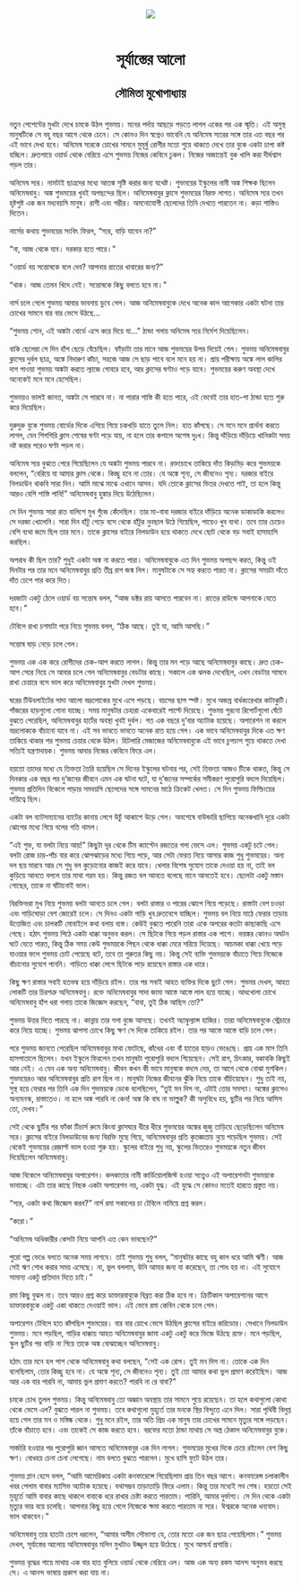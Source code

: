 <div align=center> <img src="../../metadata/images/rabibasariya/সূর্যাস্তের-আলো-সৌমিতা-মুখোপাধ্যায়.jpg" align="center"></div><br><h1 align=center>সূর্যাস্তের আলো</h1>
<h2 align=center>সৌমিতা মুখোপাধ্যায়</h2><br>নতুন পেশেন্টের মুখটা দেখে চমকে উঠল শুভময়। মনের পর্দায় আছড়ে পড়তে লাগল একের পর এক স্মৃতি। এই অসুস্থ মানুষটিকে সে বহু বছর আগে থেকে চেনে। সে কোনও দিন স্বপ্নেও ভাবেনি যে অনিমেষ স্যরের সঙ্গে তার এত বছর পর এই ভাবে দেখা হবে। অনিমেষ স্যরকে চোখের সামনে মুমূর্ষু রোগীর মতো শুয়ে থাকতে দেখে তার বুকে একটা চাপা কষ্ট হচ্ছিল। দ্রুতপায়ে ওয়ার্ড থেকে বেরিয়ে এসে শুভময় নিজের কেবিনে ঢুকল। নিজের অজান্তেই বুক খালি করা দীর্ঘশ্বাস পড়ল তার।

অনিমেষ স্যর। নামটাই ছাত্রদের মধ্যে আতঙ্ক সৃষ্টি করার জন্য যথেষ্ট। শুভময়ের ইস্কুলের নামী অঙ্ক শিক্ষক ছিলেন অনিমেষবাবু। অঙ্ক শুভময়ের খুবই অপছন্দের ছিল। অনিমেষবাবুর ক্লাসে শুভময়ের বিরক্ত লাগত। অনিমেষ স্যর তখন হৃষ্টপুষ্ট এক জন মধ্যবয়সি মানুষ। রাগী এবং গম্ভীর। অমনোযোগী ছেলেদের তিনি দেখতে পারতেন না। কড়া শাস্তিও দিতেন।

নার্সের কথায় শুভময়ের সংবিৎ ফিরল, “স্যর, বাড়ি যাবেন না?”

“না, আজ থেকে যাব। দরকার হতে পারে।”

“ওয়ার্ড বয় সন্তোষকে বলে দেব? আপনার রাতের খাবারের জন্য?”

“থাক। আজ তেমন খিদে নেই। সন্তোষকে কিছু বলতে হবে না।”

নার্স চলে গেলে শুভময় আবার ভাবনায় ডুবে গেল। আজ অনিমেষবাবুকে দেখে অনেক কাল আগেকার একটা ঘটনা তার চোখের সামনে বার বার ভেসে উঠছে...

 

“শুভময় শোন, এই অঙ্কটা বোর্ডে এসে করে দিয়ে যা...” ঠান্ডা গলায় অনিমেষ স্যর নির্দেশ দিয়েছিলেন।

বাকি ছেলেরা সে দিন হাঁপ ছেড়ে বেঁচেছিল। ফাঁড়াটা তার মানে আজ শুভময়ের উপর দিয়েই গেল। শুভময় অনিমেষবাবুর ক্লাসের দুর্বল ছাত্র, অঙ্কে নিদারুণ কাঁচা, সহজে আজ সে ছাড় পাবে বলে মনে হয় না।  প্রায় পরীক্ষায় অঙ্কে লাল কালির দাগ পাওয়া শুভময় অঙ্কটা করতে ল্যাজে গোবরে হবে, আর ক্লাসের ঘণ্টাও পড়ে যাবে। শুভময়ের করুণ অবস্থা দেখে অনেকেই মনে মনে হেসেছিল।

শুভময়ও ভালই জানত, অঙ্কটা সে পারবে না। না পারার শাস্তি কী হতে পারে, এই ভেবেই তার হাত-পা ঠান্ডা হতে শুরু করে দিয়েছিল।

দুরুদুরু বুকে শুভময় বোর্ডের দিকে এগিয়ে গিয়ে চকখড়ি হাতে তুলে নিল। হাত কাঁপছে। সে মনে মনে প্রার্থনা করতে লাগল, যেন শিগগিরি ক্লাস শেষের ঘণ্টা পড়ে যায়, না হলে তার কপালে অশেষ দুঃখ। কিন্তু দাঁড়িয়ে দাঁড়িয়ে খানিকটা সময় নষ্ট করার পরেও ঘণ্টা পড়ল না।

অনিমেষ স্যর বুঝতে পেরে গিয়েছিলেন যে অঙ্কটা শুভময় পারবে না। রক্তচোখে তাকিয়ে দাঁত কিড়মিড় করে শুভময়কে বললেন, “বেরিয়ে যা আমার ক্লাস থেকে। কিচ্ছু হবে না তোর। যে অঙ্কে শূন্য, সে জীবনেও শূন্য। দরজার বাইরে নিলডাউন থাকবি সারা দিন। আমি মাঝে মাঝে এখানে আসব। যদি তোকে ক্লাসের ভিতর দেখতে পাই, তা হলে কিন্তু আরও বেশি শাস্তি পাবি!” অনিমেষবাবু হুঙ্কার দিয়ে উঠেছিলেন।

সে দিন শুভময় সারা রাত বালিশে মুখ গুঁজে কেঁদেছিল। তার মা-বাবা দরজার বাইরে দাঁড়িয়ে অনেক ডাকাডাকি করলেও সে দরজা খোলেনি। সারা দিন হাঁটু গেড়ে বসে থেকে হাঁটুর নুনছাল উঠে গিয়েছিল, পায়েও খুব ব্যথা। তবে তার চেয়েও বেশি ব্যথা জমে ছিল তার মনে। তাকে ক্লাসের বাইরে নিলডাউন হয়ে থাকতে দেখে ছোট থেকে বড় সবাই হাসাহাসি করছিল।

অপরাধ কী ছিল তার? শুধুই একটা অঙ্ক না করতে পারা। অনিমেষবাবুকে এত দিন শুভময় অপছন্দ করত, কিন্তু ওই দিনটার পর তার মনে অনিমেষবাবুর প্রতি তীব্র রাগ জন্ম নিল। মানুষটাকে সে সহ্য করতে পারত না। ক্লাসের সময়টা দাঁতে দাঁত চেপে পার করে দিত। 

 

দরজাটা একটু ঠেলে ওয়ার্ড বয় সন্তোষ বলল, “আজ ডক্টর রায় আসতে পারবেন না। রাতের রাউন্ডে আপনাকে যেতে হবে।”

টেবিলে রাখা চশমাটা পরে নিয়ে শুভময় বলল, “ঠিক আছে। তুই যা, আমি আসছি।”

সন্তোষ ঘাড় নেড়ে চলে গেল।

শুভময় এক এক করে রোগীদের চেক-আপ করতে লাগল। কিন্তু তার মন পড়ে আছে অনিমেষবাবুর কাছে। দ্রুত চেক-আপ সেরে নিয়ে সে আবার চলে গেল অনিমেষবাবুর বেডটার কাছে। সকালে এক ঝলক দেখেছিল, এখন বেডটার সামনে রাখা চেয়ারে বসে ভাল করে অনিমেষবাবুর মুখটা দেখল শুভময়।

ঘরের টিউবলাইটের সাদা আলো ভদ্রলোকের মুখে এসে পড়ছে। বয়সের ছাপ স্পষ্ট। মুখে অজস্র বার্ধক্যরেখার কাটাকুটি। পাঁজরের হাড়গুলো গোনা যাচ্ছে। সময় মানুষটার চেহারা একেবারেই পাল্টে দিয়েছে। শুভময় পুরনো রিপোর্টগুলো ঘেঁটে বুঝতে পেরেছিল, অনিমেষবাবুর হার্টের অবস্থা খুবই দুর্বল। গত এক বছরে দু’বার অ্যাটাক হয়েছে। অপারেশন না করলে ভদ্রলোককে বাঁচানো যাবে না। এই সব ভাবতে ভাবতে অনেক রাত হয়ে গেল। এক ভাবে অনিমেষবাবুর দিকে এত ক্ষণ তাকিয়ে থাকার পর শুভময় চেয়ার থেকে উঠল। হিটলারি মেজাজের অনিমেষবাবুকে এই ভাবে চুপচাপ শুয়ে থাকতে দেখা সত্যিই যন্ত্রণাদায়ক। শুভময় আবার নিজের কেবিনে ফিরে এল।

হয়তো তাদের মধ্যে যে তিক্ততা তৈরি হয়েছিল সে দিনের ইস্কুলের ঘটনার পর, সেই তিক্ততা আজও টিকে থাকত, কিন্তু সে দিনকার এক বছর পর দু’জনের জীবনে এমন এক ঘটনা ঘটে, যা দু’জনের সম্পর্কের সমীকরণ পুরোপুরি বদলে দিয়েছিল। শুভময় প্রতিদিন বিকেলে পাড়ার সমবয়সি ছেলেদের সঙ্গে সামনের মাঠে ক্রিকেট খেলত। সে দিন শুভময় ফিল্ডিংয়ের দায়িত্বে ছিল।

একটা বল ব্যাটসম্যানের ব্যাটের কানায় লেগে উচুঁ আকাশে উড়ে গেল। অবশেষে বাউন্ডারি ছাপিয়ে অনেকখানি দূরে একটা ঝোপের মধ্যে গিয়ে বলের গতি থামল।

“এই শুভ, যা বলটা নিয়ে আয়!” কিছুটা দূর থেকে টিম ক্যাপ্টেন রজতের গলা ভেসে এল। শুভময় একটু চটে গেল। বলটা রোজ চার-পাঁচ বার করে ঝোপঝাড়ের মধ্যে গিয়ে পড়ে, আর সেটা ফেরত নিয়ে আসার কাজ শুধু শুভময়ের। অন্য দল ছয় মারবে আর সে শুধু বল কুড়োনোর কাজই করে যাবে। খেলার বিশেষ সুযোগ তাকে দেওয়া হয় না, তাই বল কুড়িয়ে আনতে বললে তার মাথা গরম হয়। কিন্তু রজত বল আনতে বলেছে মানে আনতেই হবে। ছেলেটা একটু মস্তান গোছের, তাকে না ঘাঁটানোই ভাল।

বিরক্তিভরা মুখ নিয়ে শুভময় বলটা আনতে চলে গেল। বলটা রাস্তার ও পারের ঝোপে গিয়ে পড়েছে। রাস্তাটা বেশ চওড়া এবং গাড়িঘোড়া বেশ জোরেই চলে। সে দিনও একটা গাড়ি খুব দ্রুতবেগে যাচ্ছিল। শুভময় বল নিয়ে মাঠে ফেরার তাড়ায় উত্তেজিত এবং চালকটি মোবাইলে কথা বলায় ব্যস্ত। কেউই বুঝতে পারেনি তারা একে অপরের কতটা কাছাকাছি এসে গেছে। হঠাৎ শুভময় পিঠে একটা ধাক্কা অনুভব করল। সে ছিটকে গিয়ে পড়ল রাস্তার এক পাশে। ভয়ঙ্কর কোনও অঘটন ঘটে যেতে পারত, কিন্তু ঠিক সময় কেউ শুভময়কে পিছন থেকে ধাক্কা মেরে সরিয়ে দিয়েছে। আচমকা ধাক্কা খেয়ে পড়ে যাওয়ার ফলে শুভময় চোট পেয়েছে বটে, তবে তা গুরুতর কিছু নয়। কিন্তু সেই ব্যক্তি শুভময়কে বাঁচাতে গিয়ে নিজেকে বাঁচানোর সুযোগ পাননি। গাড়িতে ধাক্কা লেগে ছিটকে পড়ে রয়েছেন রাস্তার এক ধারে।

কিছু ক্ষণ রাস্তার সবাই হতভম্ব হয়ে দাঁড়িয়ে রইল। তার পর সবাই আহত ব্যক্তির দিকে ছুটে গেল। শুভময় দেখল, আহত লোকটি তার চিরশত্রু অনিমেষবাবু। রক্তে অনিমেষবাবুর সাদা জামা আস্তে আস্তে লাল হয়ে যাচ্ছে। আধখোলা চোখে অনিমেষবাবু হাঁপ ধরা গলায় তাকে জিজ্ঞেস করছেন, “বাবা, তুই ঠিক আছিস তো?”

শুভময় উত্তর দিতে পারছে না। কান্নায় তার গলা বুজে আসছে। তখনই অ্যাম্বুল্যান্স হাজির। তারা অনিমেষবাবুকে স্ট্রেচারে করে নিয়ে যাচ্ছে। শুভময় ঝাপসা চোখে কিছু ক্ষণ সে দিকে তাকিয়ে রইল। তার পর আস্তে আস্তে বাড়ি চলে গেল।

পরে শুভময় জানতে পেরেছিল অনিমেষবাবুর মাথা ফেটেছে, কাঁধের এবং বাঁ হাতের হাড়ও ভেঙেছে। প্রায় এক মাস তিনি হাসপাতালে ছিলেন। যখন ইস্কুলে ফিরলেন তখন মানুষটা পুরোপুরি বদলে গিয়েছেন। সেই রাগ, চিৎকার, বকাবকি কিছুই আর নেই। এ যেন এক অন্য অনিমেষবাবু। জীবন কখন কী ভাবে মানুষকে বদলে দেয়, তা আগে থেকে বোঝা মুশকিল। শুভময়েরও আর অনিমেষবাবুর প্রতি রাগ ছিল না। মানুষটা নিজের জীবনের ঝুঁকি নিয়ে তাকে বাঁচিয়েছেন। শুধু তাই নয়, সুস্থ হয়ে ফেরার পর তিনি এক দিন শুভময়কে ডেকে বলেছিলেন, “তুই মন দিস না, এটাই তোর সমস্যা। অঙ্কের ক্লাসেও অন্যমনস্ক, রাস্তাতেও। না হলে অঙ্ক পারবি না কেন! অঙ্ক কি বাঘ না ভাল্লুক? কী অসুবিধে হয়, ছুটির পর নিয়ে আসিস তো, দেখব।”

সেই থেকে ছুটির পর ফাঁকা টিচার্স রুমে কিংবা ক্লাসঘরে ধীরে ধীরে শুভময়ের অঙ্কের জুজু তাড়িয়ে ছেড়েছিলেন অনিমেষ স্যর। ক্লাসের বাইরে নিলডাউনের জন্য বিরক্তি মুছে গিয়ে, অনিমেষবাবুর প্রতি কৃতজ্ঞতায় নুয়ে পড়েছিল শুভময়। সেই থেকেই শুভময়ের রেজ়াল্ট ভাল হওয়া শুরু হয়। স্কুলের বাইরে শুধু নয়, স্কুলের ভিতরেও শুভময়কে নতুন জীবন দিয়েছিলেন অনিমেষবাবু।       

আজ বিকেলে অনিমেষবাবুর অপারেশন। কলকাতার নামী কার্ডিয়োলজিস্ট হওয়া সত্ত্বেও এই অপারেশনটা শুভময়কে ভাবাচ্ছে। এটা তার কাছে নিছক একটা অপারেশন নয়, একটা যুদ্ধ। এই যুদ্ধে সে কোনও মতেই হারতে প্রস্তুত নয়।

“স্যর, একটা কথা জিজ্ঞেস করব?” নার্স রমা সকালের চা টেবিলে নামিয়ে প্রশ্ন করল।

“করো।”

“অনিমেষ অধিকারীর কেসটা নিয়ে আপনি এত কেন ভাবছেন?”

পুরো গল্প ভেঙে বলতে অনেক সময় লাগবে। তাই শুভময় শুধু বলল, “মানুষটার কাছে বহু কাল ধরে আমি ঋণী। আজ সেই ঋণ শোধ করার সময় এসেছে। না, ভুল বললাম, উনি আমার জন্য যা করেছেন, তা শোধ হয় না। এই সুযোগে সামান্য একটু প্রতিদান দিতে চাই।”

রমা কিছু বুঝল না। তবে আরও প্রশ্ন করে ডাক্তারবাবুকে বিব্রত করা ঠিক হবে না। ক্রিটিকাল অপারেশনের আগে ডাক্তারবাবুকে একটু একা থাকতে দেওয়াই ভাল। এই ভেবে রমা কেবিন থেকে চলে গেল।

অপারেশন টেবিলে হাত কাঁপছিল শুভময়ের। বার বার চোখে ভেসে উঠছিল ক্লাসের বাইরে করিডোর। সেখানে নিলডাউন শুভময়। মনে পড়ছিল, গাড়ির ধাক্কায় আহত অনিমেষবাবুর জামা একটু একটু করে ভিজে উঠছে রক্তে। মনে পড়ছিল, স্কুল ছুটির পর বাড়ি না গিয়ে তাকে অঙ্ক বোঝাচ্ছেন অনিমেষবাবু।

হঠাৎ তার মনে হল পাশ থেকে অনিমেষবাবু কথা বলছেন, “সেই এক রোগ। তুই মন দিস না। তোকে এক দিন বলেছিলাম, তোর কিচ্ছু হবে না। যে অঙ্কে শূন্য, সে জীবনেও শূন্য। তুই তো আমার কথা ভুল প্রমাণ করেইছিস। আজ আর এক বার পারবি না, আমায় ভুল প্রমাণ করতে? পারবি না রে বাবা?”

চমকে চোখ তুলল শুভময়। কিন্তু অনিমেষবাবু তো অজ্ঞান অবস্থায় তার সামনে শুয়ে রয়েছেন। তা হলে কথাগুলো কোথা থেকে ভেসে এল? বুঝতে পারল না শুভময়। তবে কথাগুলো মুহূর্তে তার মনকে স্থির বিন্দুতে এনে দিল। সারা পৃথিবী বিলুপ্ত হয়ে গেল তার মন ও মস্তিষ্ক থেকে। শুধু মনে রইল, তার অতি প্রিয় এক মানুষ তার চোখের সামনে মৃত্যুর সঙ্গে লড়ছেন। তাঁকে বাঁচাতে হবে। এবং তাকেই সে কাজ করতে হবে। বরফের মতো ঠান্ডা মাথায় সে অস্ত্র ঠেকাল অনিমেষবাবুর বুকে।

সার্জারি হওয়ার পর পুরোপুরি জ্ঞান আসতে অনিমেষবাবুর এক দিন লাগল। শুভময়ের মুখের দিকে চেয়ে রইলেন বেশ কিছু ক্ষণ। বোধহয় চেনা চেনা লেগেছে। নাম বলতে বুঝতে পারলেন। মুখে হাসি ফুটে উঠল তার।

শুভময় ম্লান হেসে বলল, “আমি আমেরিকায় একটা কনফারেন্সে গিয়েছিলাম প্রায় তিন বছর আগে। কনফারেন্স চলাকালীন খবর পেলাম বাবার ম্যাসিভ অ্যাটাক হয়েছে। যথাসম্ভব তাড়াতাড়ি ফিরে এলাম। কিন্তু তার মধ্যেই সব শেষ। হয়তো সেই মুহূর্তে আমি বাবার কাছে থাকলে বাবাকে ধরে রাখার চেষ্টা করতে পারতাম। পারিনি, আমার দুর্ভাগ্য। সে দিন থেকে একটা মৃত্যুর ভার বয়ে চলেছি। আপনার কিছু হয়ে গেলে নিজেকে ক্ষমা করতে পারতাম না স্যর। ঈশ্বরকে অনেক ধন্যবাদ। ভাল থাকবেন।”

অনিমেষবাবু তার হাতটা চেপে ধরলেন, “আমার অসীম সৌভাগ্য যে, তোর মতো এক জন ছাত্র পেয়েছিলাম।” শুভময় দেখল, সূর্যাস্তের আলোয় অনিমেষবাবুর মলিন মুখটাও উজ্জ্বল হয়ে উঠেছে। মুখে আশ্চর্য প্রশান্তি।

শুভময় বৃদ্ধের গায়ে মাথায় এক বার হাত বুলিয়ে ওয়ার্ড থেকে বেরিয়ে এল। আজ এক অন্য রকম আনন্দ অনুভব করছে সে। এ আনন্দ ভাষায় প্রকাশ করা যায় না।